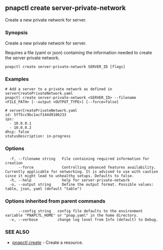 ## pnapctl create server-private-network

Create a new private network for server.

### Synopsis

Create a new private network for server.

Requires a file (yaml or json) containing the information needed to create the server private network.

```
pnapctl create server-private-network SERVER_ID [flags]
```

### Examples

```
# Add a server to a private network as defined in serverCreatePrivateNetwork.yaml
pnapctl create server-private-network <SERVER_ID> --filename <FILE_PATH> [--output <OUTPUT_TYPE>] [--force=false]

# serverCreatePrivateNetwork.yaml
id: 5ff5cc9bc1acf144d9106233
ips: 
  - 10.0.0.1
  - 10.0.0.2
dhcp: false
statusDescription: in-progress

```

### Options

```
  -f, --filename string   File containing required information for creation
      --force             Controlling advanced features availability. Currently applicable for networking. It is advised to use with caution since it might lead to unhealthy setups. Defaults to false.
  -h, --help              help for server-private-network
  -o, --output string     Define the output format. Possible values: table, json, yaml (default "table")
```

### Options inherited from parent commands

```
      --config string   config file defaults to the environment variable "PNAPCTL_HOME" or "pnap.yaml" in the home directory.
  -v, --verbose         change log level from Info (default) to Debug.
```

### SEE ALSO

* [pnapctl create](pnapctl_create.md)	 - Create a resource.

